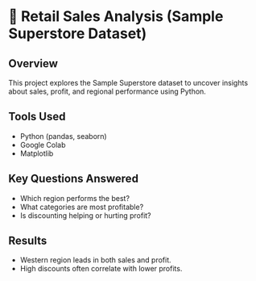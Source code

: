 # 🛒 Retail Sales Analysis (Sample Superstore Dataset)

## Overview
This project explores the Sample Superstore dataset to uncover insights about sales, profit, and regional performance using Python.

## Tools Used
- Python (pandas, seaborn)
- Google Colab
- Matplotlib

## Key Questions Answered
- Which region performs the best?
- What categories are most profitable?
- Is discounting helping or hurting profit?

## Results
- Western region leads in both sales and profit.
- High discounts often correlate with lower profits.
